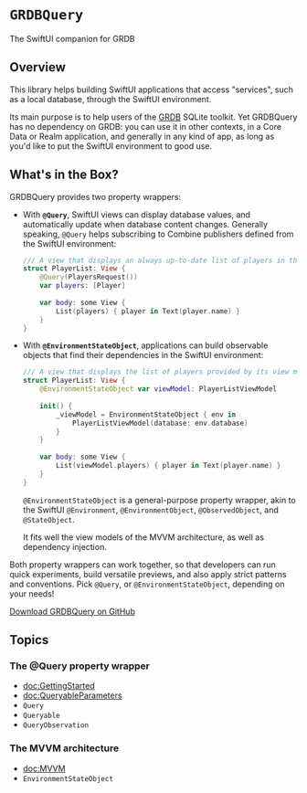 # ``GRDBQuery``

The SwiftUI companion for GRDB

## Overview

This library helps building SwiftUI applications that access "services", such as a local database, through the SwiftUI environment.

Its main purpose is to help users of the [GRDB] SQLite toolkit. Yet GRDBQuery has no dependency on GRDB: you can use it in other contexts, in a Core Data or Realm application, and generally in any kind of app, as long as you'd like to put the SwiftUI environment to good use. 

## What's in the Box?

GRDBQuery provides two property wrappers:

- With **`@Query`**, SwiftUI views can display database values, and automatically update when database content changes. Generally speaking, `@Query` helps subscribing to Combine publishers defined from the SwiftUI environment:

    ```swift
    /// A view that displays an always up-to-date list of players in the database.
    struct PlayerList: View {
        @Query(PlayersRequest())
        var players: [Player]
        
        var body: some View {
            List(players) { player in Text(player.name) }
        }
    }
    ```

- With **`@EnvironmentStateObject`**, applications can build observable objects that find their dependencies in the SwiftUI environment:

    ```swift
    /// A view that displays the list of players provided by its view model.
    struct PlayerList: View {
        @EnvironmentStateObject var viewModel: PlayerListViewModel
        
        init() {
            _viewModel = EnvironmentStateObject { env in
                PlayerListViewModel(database: env.database)
            }
        }
        
        var body: some View {
            List(viewModel.players) { player in Text(player.name) }
        }
    }
    ```
    
    `@EnvironmentStateObject` is a general-purpose property wrapper, akin to the SwiftUI `@Environment`, `@EnvironmentObject`, `@ObservedObject`, and `@StateObject`.
    
    It fits well the view models of the MVVM architecture, as well as dependency injection. 

Both property wrappers can work together, so that developers can run quick experiments, build versatile previews, and also apply strict patterns and conventions. Pick `@Query`, or `@EnvironmentStateObject`, depending on your needs!

[Download GRDBQuery on GitHub](http://github.com/groue/GRDBQuery)

## Topics

### The @Query property wrapper

- <doc:GettingStarted>
- <doc:QueryableParameters>
- ``Query``
- ``Queryable``
- ``QueryObservation``

### The MVVM architecture

- <doc:MVVM>
- ``EnvironmentStateObject``

[GRDB]: http://github.com/groue/GRDB.swift
